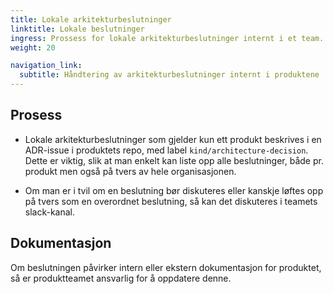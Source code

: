 ```yaml
---
title: Lokale arkitekturbeslutninger
linktitle: Lokale beslutninger
ingress: Prossess for lokale arkitekturbeslutninger internt i et team.
weight: 20

navigation_link:
  subtitle: Håndtering av arkitekturbeslutninger internt i produktene
---
```


## Prosess

- Lokale arkitekturbeslutninger som gjelder kun ett produkt beskrives i en ADR-issue i produktets repo, med label `kind/architecture-decision`. Dette er viktig, slik at man enkelt kan liste opp alle beslutninger, både pr. produkt men også på tvers av hele organisasjonen.

- Om man er i tvil om en beslutning bør diskuteres eller kanskje løftes opp på tvers som en overordnet beslutning, så kan det diskuteres i teamets slack-kanal.


## Dokumentasjon

Om beslutningen påvirker intern eller ekstern dokumentasjon for produktet, så er produktteamet ansvarlig for å oppdatere denne.
